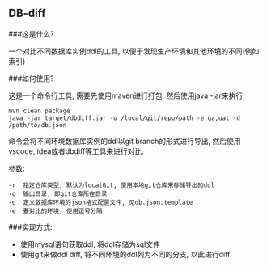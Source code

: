 
DB-diff
---


###这是什么?

一个对比不同数据库实例ddl的工具, 以便于发现生产环境和其他环境的不同(例如索引)

###如何使用?

这是一个命令行工具, 需要先使用maven进行打包, 然后使用java -jar来执行
```shell
mvn clean package
java -jar target/dbdiff.jar -o /local/git/repo/path -e qa,uat -d /path/to/db.json
```
命令会将不同环境数据库实例的ddl以git branch的形式进行导出, 然后使用vscode, idea或者dbdiff等工具来进行对比.

参数:
```
-r  指定仓库类型, 默认为localGit, 使用本地git仓库来存储导出的ddl
-o  输出目录, 即git仓库所在目录
-d  定义数据库环境的json格式配置文件, 见db.json.template 
-e  要对比的环境, 使用逗号分隔
```

###实现方式:

- 使用mysql语句获取ddl, 将ddl存储为sql文件
- 使用git来做ddl diff, 将不同环境的ddl列为不同的分支, 以此进行diff

                
